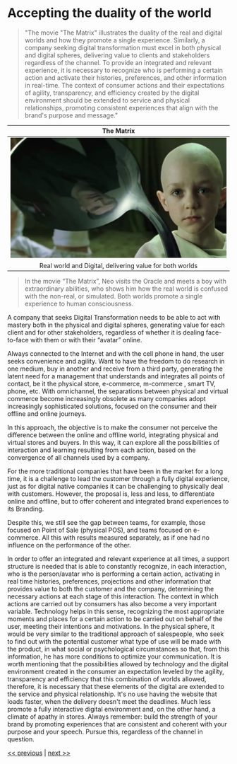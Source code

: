 # Accepting the duality of the world

>"The movie "The Matrix" illustrates the duality of the real and digital worlds and how they promote a single experience. Similarly, a company seeking digital transformation must excel in both physical and digital spheres, delivering value to clients and stakeholders regardless of the channel. To provide an integrated and relevant experience, it is necessary to recognize who is performing a certain action and activate their histories, preferences, and other information in real-time. The context of consumer actions and their expectations of agility, transparency, and efficiency created by the digital environment should be extended to service and physical relationships, promoting consistent experiences that align with the brand's purpose and message."

| The Matrix |
| :---: |
|![](../../images/accepting_the_duality_of_the_world.png)|
|Real world and Digital, delivering value for both worlds|

>In the movie “The Matrix”, Neo visits the Oracle and meets a boy with extraordinary abilities, who shows him how the real world is confused with the non-real, or simulated. Both worlds promote a single experience to human consciousness.

A company that seeks Digital Transformation needs to be able to act with mastery both in the physical and digital spheres, generating value for each client and for other stakeholders, regardless of whether it is dealing face-to-face with them or with their “avatar” online.

Always connected to the Internet and with the cell phone in hand, the user seeks convenience and agility. Want to have the freedom to do research in one medium, buy in another and receive from a third party, generating the latent need for a management that understands and integrates all points of contact, be it the physical store, e-commerce, m-commerce , smart TV, phone, etc. With omnichannel, the separations between physical and virtual commerce become increasingly obsolete as many companies adopt increasingly sophisticated solutions, focused on the consumer and their offline and online journeys.

In this approach, the objective is to make the consumer not perceive the difference between the online and offline world, integrating physical and virtual stores and buyers. In this way, it can explore all the possibilities of interaction and learning resulting from each action, based on the convergence of all channels used by a company.

For the more traditional companies that have been in the market for a long time, it is a challenge to lead the customer through a fully digital experience, just as for digital native companies it can be challenging to physically deal with customers. However, the proposal is, less and less, to differentiate online and offline, but to offer coherent and integrated brand experiences to its Branding.

Despite this, we still see the gap between teams, for example, those focused on Point of Sale (physical POS), and teams focused on e-commerce. All this with results measured separately, as if one had no influence on the performance of the other.

In order to offer an integrated and relevant experience at all times, a support structure is needed that is able to constantly recognize, in each interaction, who is the person/avatar who is performing a certain action, activating in real time histories, preferences, projections and other information that provides value to both the customer and the company, determining the necessary actions at each stage of this interaction. The context in which actions are carried out by consumers has also become a very important variable. Technology helps in this sense, recognizing the most appropriate moments and places for a certain action to be carried out on behalf of the user, meeting their intentions and motivations. In the physical sphere, it would be very similar to the traditional approach of salespeople, who seek to find out with the potential customer what type of use will be made with the product, in what social or psychological circumstances so that, from this information, he has more conditions to optimize your communication. It is worth mentioning that the possibilities allowed by technology and the digital environment created in the consumer an expectation leveled by the agility, transparency and efficiency that this combination of worlds allowed, therefore, it is necessary that these elements of the digital are extended to the service and physical relationship. It's no use having the website that loads faster, when the delivery doesn't meet the deadlines. Much less promote a fully interactive digital environment and, on the other hand, a climate of apathy in stores. Always remember: build the strength of your brand by promoting experiences that are consistent and coherent with your purpose and your speech. Pursue this, regardless of the channel in question.

[<< previous](0-commiting_to_values.md) | [next >>](2-sense_of_justice.md)

